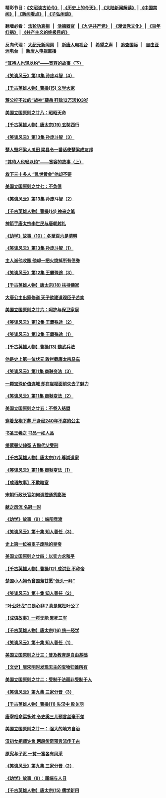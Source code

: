 #### 精彩节目：[《文昭谈古论今》](http://155.138.205.71/wenzhao) | [《历史上的今天》](http://155.138.205.71/today-in-history) | [《大陆新闻解读》](http://155.138.205.71/ntdtv-comedy) | [《中国禁闻》](http://155.138.205.71/ntdtv-news) | [《新闻看点》](http://155.138.205.71/news-insight) | [《子弘闲谈》](http://155.138.205.71/zihongxiantan/) 

 #### 翻墙必看： [法轮功真相](http://155.138.205.71:10000/videos/truth.html) &nbsp;&nbsp;|&nbsp;&nbsp; [活摘器官](http://155.138.205.71:10000/videos/res/Organs/) &nbsp;&nbsp;|[《九评共产党》](http://155.138.205.71:10000/videos/jiuping) | [《漫谈党文化》](http://155.138.205.71:10000/videos/mtdwh) | [《百年红祸》](http://155.138.205.71:10000/videos/bnhh) | [《共产主义的终极目的》](http://155.138.205.71:10000/videos/res/zjmd) 

 #### 反向代理： [大纪元新闻网](http://155.138.205.71:10080/) &nbsp;&nbsp;|&nbsp;&nbsp; [新唐人电视台](http://155.138.205.71:8000/) &nbsp;&nbsp;|&nbsp;&nbsp; [希望之声](http://155.138.205.71:8200/) &nbsp;&nbsp;|&nbsp;&nbsp; [追查国际](http://155.138.205.71:10010/) &nbsp;&nbsp;|&nbsp;&nbsp; [自由亚洲电台](http://155.138.205.71:9800/) &nbsp;&nbsp;|&nbsp;&nbsp; [新唐人电视直播](http://155.138.205.71/) 

#### [“其待人也轻以约”——宽容的故事（下）](../pages/nsc975/n3744126.md?t=03040636) 

#### [《笑谈风云》第13集 孙庞斗智（4）](../pages/nsc975/n11070236.md?t=03040636) 

#### [【千古英雄人物】曹操(15) 文学大家](../pages/nsc975/n7783350.md?t=03040636) 

#### [蒋公拧不过的“战神”薛岳 歼敌12万活103岁](../pages/nsc975/n11084282.md?t=03040636) 

#### [美国立国原则之廿八：昭昭天命](../pages/nsc975/n11060836.md?t=03040636) 

#### [【千古英雄人物】唐太宗(19) 玄奘西行](../pages/nsc975/n8046276.md?t=03040636) 

#### [《笑谈风云》第13集 孙庞斗智（3）](../pages/nsc975/n11070219.md?t=03040636) 

#### [楚人毁坏梁人瓜田 梁县令一番话使楚梁成友邦](../pages/nsc975/n11079326.md?t=03040636) 

#### [“其待人也轻以约”——宽容的故事（上）](../pages/nsc975/n3743407.md?t=03040636) 

#### [救下三十多人 “乱世黄金”他却不要](../pages/nsc975/n11053639.md?t=03040636) 

#### [美国立国原则之廿七：不负债](../pages/nsc975/n11060818.md?t=03040636) 

#### [《笑谈风云》第13集 孙庞斗智（2）](../pages/nsc975/n11070199.md?t=03040636) 

#### [【千古英雄人物】曹操(14) 神来之笔](../pages/nsc975/n7783346.md?t=03040636) 

#### [神箭手唐太宗李世民与唐朝射礼](../pages/nsc975/n11050034.md?t=03040636) 

#### [《幼学》故事（10）：冬至百六是清明](../pages/nsc975/n11025760.md?t=03040636) 

#### [《笑谈风云》第13集 孙庞斗智（1）](../pages/nsc975/n11070158.md?t=03040636) 

#### [主人派他收账 他却一把火烧掉所有债券](../pages/nsc975/n11070431.md?t=03040636) 

#### [《笑谈风云》第12集 王霸殊途（3）](../pages/nsc975/n11058708.md?t=03040636) 

#### [【千古英雄人物】唐太宗(18) 扶持佛家](../pages/nsc975/n8046271.md?t=03040636) 

#### [大唐公主出家修道 天子欲建道观臣子苦劝](../pages/nsc975/n11053988.md?t=03040636) 

#### [美国立国原则之廿六：呵护与保卫家庭](../pages/nsc975/n11056028.md?t=03040636) 

#### [《笑谈风云》第12集 王霸殊途（2）](../pages/nsc975/n11058661.md?t=03040636) 

#### [《笑谈风云》第12集 王霸殊途（1）](../pages/nsc975/n11058612.md?t=03040636) 

#### [【千古英雄人物】曹操(13) 魏武兵法](../pages/nsc975/n7783342.md?t=03040636) 

#### [他是史上第一位状元 敢拦截唐太宗马车](../pages/nsc975/n11064238.md?t=03040636) 

#### [《笑谈风云》第11集 商鞅变法（3）](../pages/nsc975/n11051540.md?t=03040636) 

#### [一颗宝珠价值连城 却在崔枢面前失去了魅力](../pages/nsc975/n11049666.md?t=03040636) 

#### [《笑谈风云》第11集 商鞅变法（2）](../pages/nsc975/n11051527.md?t=03040636) 

#### [美国立国原则之廿五：不卷入结盟](../pages/nsc975/n11049916.md?t=03040636) 

#### [穿着龙袍下葬 尸身经240年不腐的公主](../pages/nsc975/n11058573.md?t=03040636) 

#### [书圣王羲之 书品一如人品](../pages/nsc975/n10961724.md?t=03040636) 

#### [缇萦替父伸冤 吉翂代父受刑](../pages/nsc975/n3780463.md?t=03040636) 

#### [【千古英雄人物】唐太宗(17) 尊崇道家](../pages/nsc975/n8046261.md?t=03040636) 

#### [《笑谈风云》第11集 商鞅变法（1）](../pages/nsc975/n11051459.md?t=03040636) 

#### [【成语故事】不欺暗室](../pages/nsc975/n11056002.md?t=03040636) 

#### [宋朝行政长官如何调控通货膨胀](../pages/nsc975/n11055933.md?t=03040636) 

#### [献之风流 名冠一时](../pages/nsc975/n11011196.md?t=03040636) 

#### [《幼学》故事（9）：端阳竞渡](../pages/nsc975/n11081111.md?t=03040636) 

#### [《笑谈风云》第十集 知人善任（3）](../pages/nsc975/n11044990.md?t=03040636) 

#### [史上第一位被臣子废除的皇帝](../pages/nsc975/n11053637.md?t=03040636) 

#### [美国立国原则之廿四：以实力求和平](../pages/nsc975/n11046955.md?t=03040636) 

#### [【千古英雄人物】曹操(12) 成洪业 不称帝](../pages/nsc975/n7783338.md?t=03040636) 

#### [楚国小人物令曾国藩甘愿“低头一拜”](../pages/nsc975/n11013087.md?t=03040636) 

#### [《笑谈风云》第十集 知人善任（2）](../pages/nsc975/n11044937.md?t=03040636) 

#### [“叶公好龙”口是心非？真是冤枉叶公了](../pages/nsc975/n11008777.md?t=03040636) 

#### [【成语故事】一将无能 累死三军](../pages/nsc975/n11046538.md?t=03040636) 

#### [【千古英雄人物】唐太宗(16) 统一经学](../pages/nsc975/n8046259.md?t=03040636) 

#### [《笑谈风云》第十集 知人善任（1）](../pages/nsc975/n11032532.md?t=03040636) 

#### [美国立国原则之廿三：普及教育是自由基础](../pages/nsc975/n11044655.md?t=03040636) 

#### [【文史】唐宋明时发现无主的宝物归谁所有](../pages/nsc975/n11036075.md?t=03040636) 

#### [美国立国原则之廿二：受制于法而非受制于人](../pages/nsc975/n11038266.md?t=03040636) 

#### [《笑谈风云》第九集 三家分晋（3）](../pages/nsc975/n11028646.md?t=03040636) 

#### [【千古英雄人物】曹操(11) 失汉中 败关羽](../pages/nsc975/n7783328.md?t=03040636) 

#### [唐宰相命运多舛 令史奚三儿预言丝毫不差](../pages/nsc975/n334750.md?t=03040636) 

#### [美国立国原则之廿一： 强大的地方自治](../pages/nsc975/n11036069.md?t=03040636) 

#### [汉初女相师许负 两段传奇预言流传千古](../pages/nsc975/n11035453.md?t=03040636) 

#### [原宪与子贡 一贫一富各有风采](../pages/nsc975/n11013094.md?t=03040636) 

#### [《笑谈风云》第九集 三家分晋（2）](../pages/nsc975/n11028610.md?t=03040636) 

#### [《幼学》故事（8）：履端与人日](../pages/nsc975/n10990550.md?t=03040636) 

#### [【千古英雄人物】唐太宗(15) 儒学新用](../pages/nsc975/n8046225.md?t=03040636) 


